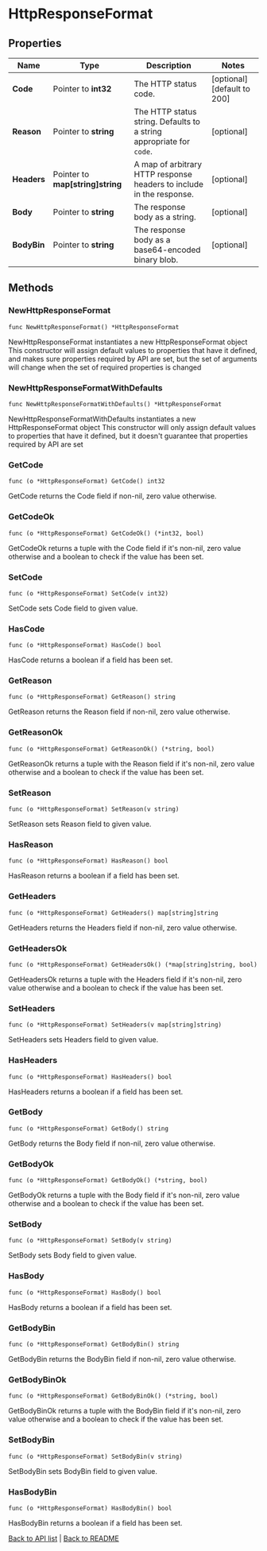 # HttpResponseFormat

## Properties

Name | Type | Description | Notes
------------ | ------------- | ------------- | -------------
**Code** | Pointer to **int32** | The HTTP status code. | [optional] [default to 200]
**Reason** | Pointer to **string** | The HTTP status string. Defaults to a string appropriate for `code`. | [optional] 
**Headers** | Pointer to **map[string]string** | A map of arbitrary HTTP response headers to include in the response. | [optional] 
**Body** | Pointer to **string** | The response body as a string. | [optional] 
**BodyBin** | Pointer to **string** | The response body as a base64-encoded binary blob. | [optional] 

## Methods

### NewHttpResponseFormat

`func NewHttpResponseFormat() *HttpResponseFormat`

NewHttpResponseFormat instantiates a new HttpResponseFormat object
This constructor will assign default values to properties that have it defined,
and makes sure properties required by API are set, but the set of arguments
will change when the set of required properties is changed

### NewHttpResponseFormatWithDefaults

`func NewHttpResponseFormatWithDefaults() *HttpResponseFormat`

NewHttpResponseFormatWithDefaults instantiates a new HttpResponseFormat object
This constructor will only assign default values to properties that have it defined,
but it doesn't guarantee that properties required by API are set

### GetCode

`func (o *HttpResponseFormat) GetCode() int32`

GetCode returns the Code field if non-nil, zero value otherwise.

### GetCodeOk

`func (o *HttpResponseFormat) GetCodeOk() (*int32, bool)`

GetCodeOk returns a tuple with the Code field if it's non-nil, zero value otherwise
and a boolean to check if the value has been set.

### SetCode

`func (o *HttpResponseFormat) SetCode(v int32)`

SetCode sets Code field to given value.

### HasCode

`func (o *HttpResponseFormat) HasCode() bool`

HasCode returns a boolean if a field has been set.

### GetReason

`func (o *HttpResponseFormat) GetReason() string`

GetReason returns the Reason field if non-nil, zero value otherwise.

### GetReasonOk

`func (o *HttpResponseFormat) GetReasonOk() (*string, bool)`

GetReasonOk returns a tuple with the Reason field if it's non-nil, zero value otherwise
and a boolean to check if the value has been set.

### SetReason

`func (o *HttpResponseFormat) SetReason(v string)`

SetReason sets Reason field to given value.

### HasReason

`func (o *HttpResponseFormat) HasReason() bool`

HasReason returns a boolean if a field has been set.

### GetHeaders

`func (o *HttpResponseFormat) GetHeaders() map[string]string`

GetHeaders returns the Headers field if non-nil, zero value otherwise.

### GetHeadersOk

`func (o *HttpResponseFormat) GetHeadersOk() (*map[string]string, bool)`

GetHeadersOk returns a tuple with the Headers field if it's non-nil, zero value otherwise
and a boolean to check if the value has been set.

### SetHeaders

`func (o *HttpResponseFormat) SetHeaders(v map[string]string)`

SetHeaders sets Headers field to given value.

### HasHeaders

`func (o *HttpResponseFormat) HasHeaders() bool`

HasHeaders returns a boolean if a field has been set.

### GetBody

`func (o *HttpResponseFormat) GetBody() string`

GetBody returns the Body field if non-nil, zero value otherwise.

### GetBodyOk

`func (o *HttpResponseFormat) GetBodyOk() (*string, bool)`

GetBodyOk returns a tuple with the Body field if it's non-nil, zero value otherwise
and a boolean to check if the value has been set.

### SetBody

`func (o *HttpResponseFormat) SetBody(v string)`

SetBody sets Body field to given value.

### HasBody

`func (o *HttpResponseFormat) HasBody() bool`

HasBody returns a boolean if a field has been set.

### GetBodyBin

`func (o *HttpResponseFormat) GetBodyBin() string`

GetBodyBin returns the BodyBin field if non-nil, zero value otherwise.

### GetBodyBinOk

`func (o *HttpResponseFormat) GetBodyBinOk() (*string, bool)`

GetBodyBinOk returns a tuple with the BodyBin field if it's non-nil, zero value otherwise
and a boolean to check if the value has been set.

### SetBodyBin

`func (o *HttpResponseFormat) SetBodyBin(v string)`

SetBodyBin sets BodyBin field to given value.

### HasBodyBin

`func (o *HttpResponseFormat) HasBodyBin() bool`

HasBodyBin returns a boolean if a field has been set.


[Back to API list](../README.md#documentation-for-api-endpoints) | [Back to README](../README.md)


